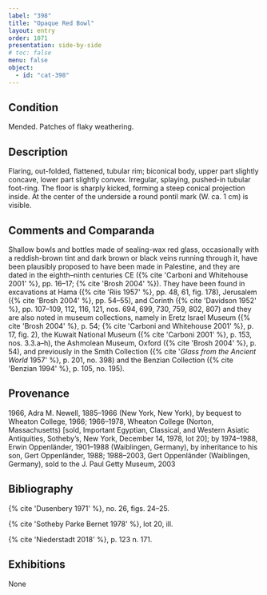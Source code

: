 ```yaml
---
label: "398"
title: "Opaque Red Bowl"
layout: entry
order: 1071
presentation: side-by-side
# toc: false
menu: false
object:
  - id: "cat-398"
---
```


## Condition

Mended. Patches of flaky weathering.

## Description

Flaring, out-folded, flattened, tubular rim; biconical body, upper part slightly concave, lower part slightly convex. Irregular, splaying, pushed-in tubular foot-ring. The floor is sharply kicked, forming a steep conical projection inside. At the center of the underside a round pontil mark (W. ca. 1 cm) is visible.

## Comments and Comparanda

Shallow bowls and bottles made of sealing-wax red glass, occasionally with a reddish-brown tint and dark brown or black veins running through it, have been plausibly proposed to have been made in Palestine, and they are dated in the eighth–ninth centuries CE ({% cite 'Carboni and Whitehouse 2001' %}, pp. 16–17; {% cite 'Brosh 2004' %}). They have been found in excavations at Hama ({% cite 'Riis 1957' %}, pp. 48, 61, fig. 178), Jerusalem ({% cite 'Brosh 2004' %}, pp. 54–55), and Corinth ({% cite 'Davidson 1952' %}, pp. 107–109, 112, 116, 121, nos. 694, 699, 730, 759, 802, 807) and they are also noted in museum collections, namely in Eretz Israel Museum ({% cite 'Brosh 2004' %}, p. 54; {% cite 'Carboni and Whitehouse 2001' %}, p. 17, fig. 2), the Kuwait National Museum ({% cite 'Carboni 2001' %}, p. 153, nos. 3.3.a–h), the Ashmolean Museum, Oxford ({% cite 'Brosh 2004' %}, p. 54), and previously in the Smith Collection ({% cite '*Glass from the Ancient World* 1957' %}, p. 201, no. 398) and the Benzian Collection ({% cite 'Benzian 1994' %}, p. 105, no. 195).

## Provenance

1966, Adra M. Newell, 1885–1966 (New York, New York), by bequest to Wheaton College, 1966; 1966–1978, Wheaton College (Norton, Massachusetts) [sold, Important Egyptian, Classical, and Western Asiatic Antiquities, Sotheby’s, New York, December 14, 1978, lot 20]; by 1974–1988, Erwin Oppenländer, 1901–1988 (Waiblingen, Germany), by inheritance to his son, Gert Oppenländer, 1988; 1988–2003, Gert Oppenländer (Waiblingen, Germany), sold to the J. Paul Getty Museum, 2003

## Bibliography

{% cite 'Dusenbery 1971' %}, no. 26, figs. 24–25.

{% cite 'Sotheby Parke Bernet 1978' %}, lot 20, ill.

{% cite 'Niederstadt 2018' %}, p. 123 n. 171.

## Exhibitions

None
